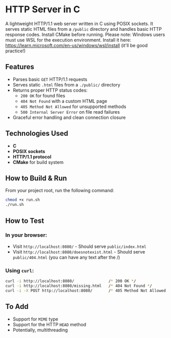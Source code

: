 # HTTP Server in C

A lightweight HTTP/1.1 web server written in C using POSIX sockets. It serves static HTML files from a `/public` directory and handles basic HTTP response codes. Install CMake before running.
Please note: Windows users must use WSL for the execution environment. Install it here: https://learn.microsoft.com/en-us/windows/wsl/install (it'll be good practice!)

## Features

- Parses basic `GET` HTTP/1.1 requests
- Serves static `.html` files from a `./public/` directory
- Returns proper HTTP status codes:
    - `200 OK` for found files
    - `404 Not Found` with a custom HTML page
    - `405 Method Not Allowed` for unsupported methods
    - `500 Internal Server Error` on file read failures
- Graceful error handling and clean connection closure


## Technologies Used

- **C**
- **POSIX sockets**
- **HTTP/1.1 protocol**
- **CMake** for build system


## How to Build & Run

From your project root, run the following command:

```bash
chmod +x run.sh
./run.sh
```

##  How to Test

### In your browser:

- Visit `http://localhost:8080/` - Should serve `public/index.html`
- Visit `http://localhost:8080/doesnotexist.html` - Should serve `public/404.html` (you can have any text after the /)

### Using `curl`:

```bash
curl -i http://localhost:8080/               /* 200 OK */
curl -i http://localhost:8080/missing.html   /* 404 Not Found */
curl -i -X POST http://localhost:8080/       /* 405 Method Not Allowed */
```


## To Add

- Support for `MIME` type
- Support for the HTTP `HEAD` method
- Potentially, multithreading
